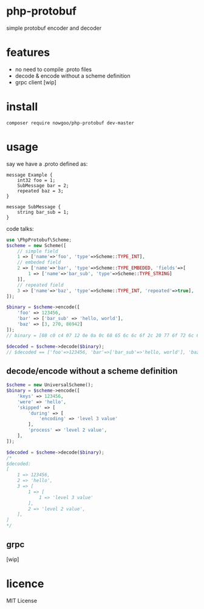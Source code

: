 # php-protobuf
simple protobuf encoder and decoder

# features
- no need to compile .proto files
- decode & encode without a scheme definition
- grpc client [wip]

# install
```
composer require nowgoo/php-protobuf dev-master
```

# usage

say we have a .proto defined as:
```
message Example {
    int32 foo = 1;
    SubMessage bar = 2;
    repeated baz = 3;
}

message SubMessage {
    string bar_sub = 1;
}
```
code talks:

``` php
use \PhpProtobuf\Scheme;
$scheme = new Scheme([
    // simple field
    1 => ['name'=>'foo', 'type'=>Scheme::TYPE_INT],
    // embeded field
    2 => ['name'=>'bar', 'type'=>Scheme::TYPE_EMBEDED, 'fields'=>[
        1 => ['name'=>'bar_sub', 'type'=>Scheme::TYPE_STRING]
    ]],
    // repeated field
    3 => ['name'=>'baz', 'type'=>Scheme::TYPE_INT, 'repeated'=>true],
]);

$binary = $scheme->encode([
    'foo' => 123456,
    'bar' => ['bar_sub' => 'hello, world'],
    'baz' => [3, 270, 86942]
]);
// binary = [08 c0 c4 07 12 0e 0a 0c 68 65 6c 6c 6f 2c 20 77 6f 72 6c 64 1a 06 03 8e 02 9e a7 05]

$decoded = $scheme->decode($binary);
// $decoded == ['foo'=>123456, 'bar'=>['bar_sub'=>'hello, world'], 'baz'=>[3,270,86942]];
```

## decode/encode without a scheme definition
``` php
$scheme = new UniversalScheme();
$binary = $scheme->encode([
    'keys' => 123456,
    'were' => 'hello',
    'skipped' => [
        'during' => [
            'encoding' => 'level 3 value'
        ],
        'process' => 'level 2 value',
    ],
]);

$decoded = $scheme->decode($binary);
/*
$decoded:
[
    1 => 123456,
    2 => 'hello',
    3 => [
        1 => [
            1 => 'level 3 value'
        ],
        2 => 'level 2 value',
    ],
]
*/
```

## grpc
[wip]

# licence
MIT License